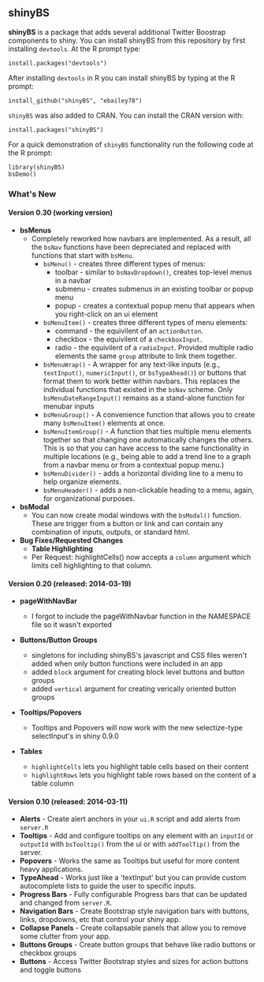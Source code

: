 shinyBS
-------

**shinyBS** is a package that adds several additional Twitter Boostrap components to shiny.
You can install shinyBS from this repository by first installing `devtools`. At the R prompt type:

```
install.packages("devtools")
```

After installing `devtools` in R you can install shinyBS by typing at the R prompt: 

```
install_github("shinyBS", "ebailey78")
```

`shinyBS` was also added to CRAN. You can install the CRAN version with:

```
install.packages("shinyBS")
```

For a quick demonstration of `shinyBS` functionality run the following code at the R prompt:

```
library(shinyBS)
bsDemo()
```

### What's New

#### Version 0.30 (working version)

* **bsMenus**
    * Completely reworked how navbars are implemented. As a result, all the `bsNav` functions have been depreciated and replaced with functions that start with `bsMenu`.
      + `bsMenu()` - creates three different types of menus:
        * toolbar - similar to `bsNavDropdown()`, creates top-level menus in a navbar
        * submenu - creates submenus in an existing toolbar or popup menu
        * popup - creates a contextual popup menu that appears when you right-click on an ui element
      + `bsMenuItem()` - creates three different types of menu elements:
        * command - the equivilent of an `actionButton`.
        * checkbox - the equivilent of a `checkboxInput`.
        * radio - the equivilent of a `radioInput`. Provided multiple radio elements the same `group` attribute to link them together.
      + `bsMenuWrap()` - A wrapper for any text-like inputs (e.g., `textInput()`, `numericInput()`, or `bsTypeAhead()`) or buttons that format them to work better within navbars. This replaces the individual functions that existed in the `bsNav` scheme. Only `bsMenuDateRangeInput()` remains as a stand-alone function for menubar inputs
      + `bsMenuGroup()` - A convenience function that allows you to create many `bsMenuItem()` elements at once.
      + `bsMenuItemGroup()` - A function that ties multiple menu elements together so that changing one automatically changes the others. This is so that you can have access to the same functionality in multiple locations (e.g., being able to add a trend line to a graph from a navbar menu or from a contextual popup menu.)
      + `bsMenuDivider()` - adds a horizontal dividing line to a menu to help organize elements.
      + `bsMenuHeader()` - adds a non-clickable heading to a menu, again, for organizational purposes.
* **bsModal**
    * You can now create modal windows with the `bsModal()` function. These are trigger from a button or link and can contain any combination of inputs, outputs, or standard html.
* **Bug Fixes/Requested Changes**
    * **Table Highlighting**
    * Per Request: highlightCells() now accepts a `column` argument which limits cell highlighting to that column.
 
#### Version 0.20 (released: 2014-03-19)

* **pageWithNavBar**
  * I forgot to include the pageWithNavbar function in the NAMESPACE file so it wasn't exported
* **Buttons/Button Groups** 
  * singletons for including shinyBS's javascript and CSS files weren't added when only button functions were included in an app
  * added `block` argument for creating block level buttons and button groups
  * added `vertical` argument for creating verically oriented button groups
  
* **Tooltips/Popovers**
  * Tooltips and Popovers will now work with the new selectize-type selectInput's in shiny 0.9.0
* **Tables**
  * `highlightCells` lets you highlight table cells based on their content
  * `highlightRows` lets you highlight table rows based on the content of a table column

#### Version 0.10 (released: 2014-03-11)

* **Alerts** - Create alert anchors in your `ui.R` script and add alerts from `server.R`
* **Tooltips** - Add and configure tooltips on any element with an `inputId` or `outputId` with `bsTooltip()` from the ui or with `addToolTip()` from the server.
* **Popovers** - Works the same as Tooltips but useful for more content heavy applications.
* **TypeAhead** - Works just like a 'textInput' but you can provide custom autocomplete lists to guide the user to specific inputs.
* **Progress Bars** - Fully configurable Progress bars that can be updated and changed from `server.R`.
* **Navigation Bars** - Create Bootstrap style navigation bars with buttons, links, dropdowns, etc that control your shiny app.
* **Collapse Panels** - Create collapsable panels that allow you to remove some clutter from your app.
* **Buttons Groups** - Create button groups that behave like radio buttons or checkbox groups
* **Buttons** - Access Twitter Bootstrap styles and sizes for action buttons and toggle buttons

